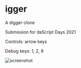 # igger

A digger clone

Submission for daScript Days 2021

Controls: arrow keys

Debug keys: 1, 2, 9

![screenshot](https://user-images.githubusercontent.com/94197154/141597325-60780233-f8ea-439a-9311-e33b8057fa76.png)

